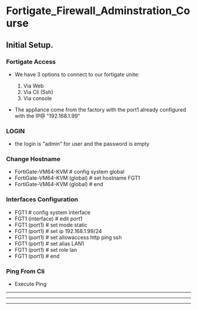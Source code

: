 # Fortigate_Firewall_Adminstration_Course

## Initial Setup.
 ### **Fortigate Access**
- We have 3 options to connect to our fortigate unite:
     1) Via Web
     2) Via Cli (Ssh)
     3) Via console

- The appliance come from the factory with the port1 already configured with the IP@ "192.168.1.99"

### LOGIN
- the login is "admin" for user and the password is empty  

### Change Hostname 

- FortiGate-VM64-KVM # config system global
- FortiGate-VM64-KVM (global) # set hostname FGT1
- FortiGate-VM64-KVM (global) # end

### Interfaces Configuration

- FGT1 # config system interface
- FGT1 (interface) # edit port1
- FGT1 (port1) # set mode static
- FGT1 (port1) # set ip 192.168.1.99/24
- FGT1 (port1) # set allowaccess http ping ssh
- FGT1 (port1) # set alias LAN1
- FGT1 (port1) # set role lan
- FGT1 (port1) # end

### Ping From Cli ###
- Execute Ping
---
---
---


